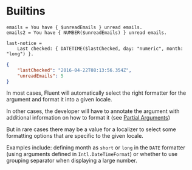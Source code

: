 # Builtins

```
emails = You have { $unreadEmails } unread emails.
emails2 = You have { NUMBER($unreadEmails) } unread emails.

last-notice =
    Last checked: { DATETIME($lastChecked, day: "numeric", month: "long") }.
```

```json
{
    "lastChecked": "2016-04-22T08:13:56.354Z",
    "unreadEmails": 5
}
```

In most cases, Fluent will automatically select the right formatter for the
argument and format it into a given locale.

In other cases, the developer will have to annotate the argument with additional
information on how to format it (see [Partial Arguments](functions.html#partial-arguments))

But in rare cases there may be a value for a localizer to select some formatting
options that are specific to the given locale.

Examples include: defining month as `short` or `long` in the `DATE`
formatter (using arguments defined in `Intl.DateTimeFormat`) or whether to use
grouping separator when displaying a large number.

